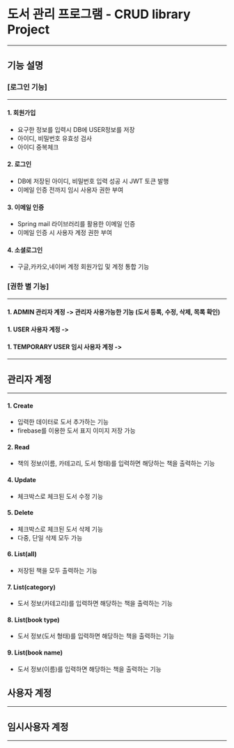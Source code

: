 # 도서 관리 프로그램 - CRUD library Project
------------
## 기능 설명

### [로그인 기능]
------------
#### 1. 회원가입
+ 요구한 정보를 입력시 DB에 USER정보를 저장
+ 아이디, 비밀번호 유효성 검사
+ 아이디 중복체크

#### 2. 로그인
+ DB에 저장된 아이디, 비밀번호 입력 성공 시 JWT 토큰 발행
+ 이메일 인증 전까지 임시 사용자 권한 부여

#### 3. 이메일 인증
+ Spring mail 라이브러리를 활용한 이메일 인증
+ 이메일 인증 시 사용자 계정 권한 부여
  
#### 4. 소셜로그인
+ 구글,카카오,네이버 계정 회원가입 및 계정 통합 기능

### [권한 별 기능]
------------
#### 1. ADMIN 관리자 계정 -> 관리자 사용가능한 기능 (도서 등록, 수정, 삭제, 목록 확인)
#### 1. USER 사용자 계정 -> 
#### 1. TEMPORARY USER 임시 사용자 계정 -> 
------------
## 관리자 계정
------------
#### 1. Create
+ 입력한 데이터로 도서 추가하는 기능
+ firebase를 이용한 도서 표지 이미지 저장 가능
    
#### 2. Read
+ 책의 정보(이름, 카테고리, 도서 형태)를 입력하면 해당하는 책을 출력하는 기능
  
#### 4. Update
+ 체크박스로 체크된 도서 수정 기능
    
#### 5. Delete
+ 체크박스로 체크된 도서 삭제 기능
+ 다중, 단일 삭제 모두 가능
    
#### 6. List(all)
+ 저장된 책을 모두 출력하는 기능
  
#### 7. List(category)
+ 도서 정보(카테고리)를 입력하면 해당하는 책을 출력하는 기능

#### 8. List(book type)
+ 도서 정보(도서 형태)를 입력하면 해당하는 책을 출력하는 기능
  
#### 9. List(book name)
+ 도서 정보(이름)를 입력하면 해당하는 책을 출력하는 기능
## 사용자 계정
------------
## 임시사용자 계정
------------